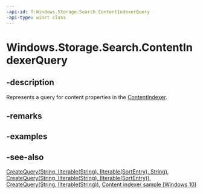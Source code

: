 ```yaml
---
-api-id: T:Windows.Storage.Search.ContentIndexerQuery
-api-type: winrt class
---
```


<!-- Class syntax.
public class ContentIndexerQuery : Windows.Storage.Search.IContentIndexerQuery
-->

# Windows.Storage.Search.ContentIndexerQuery

## -description

Represents a query for content properties in the [ContentIndexer](contentindexer.md).

## -remarks

## -examples

## -see-also

[CreateQuery(String, IIterable(String), IIterable(SortEntry), String)](contentindexer_createquery_2143311724.md), [CreateQuery(String, IIterable(String), IIterable(SortEntry))](contentindexer_createquery_1278239124.md), [CreateQuery(String, IIterable(String))](contentindexer_createquery_293378840.md), [Content indexer sample (Windows 10)](https://github.com/Microsoft/Windows-universal-samples/tree/master/Samples/ContentIndexer)
